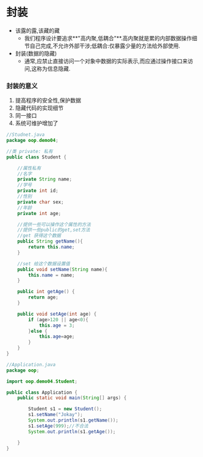 # 封装

- 该露的露,该藏的藏
  - 我们程序设计要追求**"高内聚,低耦合"**.高内聚就是累的内部数据操作细节自己完成,不允许外部干涉;低耦合:仅暴露少量的方法给外部使用.
- 封装(数据的隐藏)
  - 通常,应禁止直接访问一个对象中数据的实际表示,而应通过操作接口来访问,这称为信息隐藏.

### 封装的意义

1. 提高程序的安全性,保护数据
2. 隐藏代码的实现细节
3. 同一接口
4. 系统可维护增加了

```java
//Studnet.java
package oop.demo04;

//类 private: 私有
public class Student {

    //属性私有
    //名字
    private String name;
    //学号
    private int id;
    //性别
    private char sex;
    //年龄
    private int age;

    //提供一些可以操作这个属性的方法
    //提供一些public的get,set方法
    //get 获得这个数据
    public String getName(){
        return this.name;
    }

    //set 给这个数据设置值
    public void setName(String name){
        this.name = name;
    }

    public int getAge() {
        return age;
    }

    public void setAge(int age) {
        if (age>120 || age<0){
            this.age = 3;
        }else {
            this.age=age;
        }
    }
}
```

```java
//Application.java
package oop;

import oop.demo04.Student;

public class Application {
    public static void main(String[] args) {

        Student s1 = new Student();
        s1.setName("Jokay");
        System.out.println(s1.getName());
        s1.setAge(999);//不合法
        System.out.println(s1.getAge());

    }
}

```